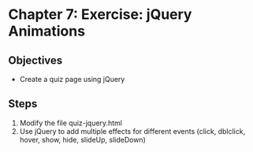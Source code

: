 # Chapter 7: Exercise: jQuery Animations
## Objectives
* Create a quiz page using jQuery

## Steps

1. Modify the file quiz-jquery.html 
2. Use jQuery to add multiple effects for different events (click, dblclick, hover, show, hide, slideUp, slideDown)
